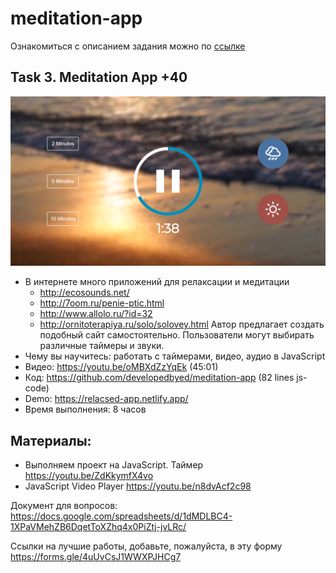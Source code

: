 # meditation-app

Ознакомиться с описанием задания можно по [ссылке](introduction.md) 

## Task 3. Meditation App +40

![screenshot](images/meditation-app.png)

- В интернете много приложений для релаксации и медитации
  - http://ecosounds.net/
  - http://7oom.ru/penie-ptic.html
  - http://www.allolo.ru/?id=32
  - http://ornitoterapiya.ru/solo/solovey.html
  Автор предлагает создать подобный сайт самостоятельно. Пользователи могут выбирать различные таймеры и звуки.
- Чему вы научитесь: работать с таймерами, видео, аудио в JavaScript
- Видео: https://youtu.be/oMBXdZzYqEk (45:01)
- Код: https://github.com/developedbyed/meditation-app (82 lines js-code)
- Demo: https://relacsed-app.netlify.app/ 
- Время выполнения: 8 часов

## Материалы: 

- Выполняем проект на JavaScript. Таймер https://youtu.be/ZdKkymfX4vo
- JavaScript Video Player https://youtu.be/n8dvAcf2c98

Документ для вопросов: https://docs.google.com/spreadsheets/d/1dMDLBC4-1XPaVMehZB6DqetToXZhq4x0PiZtj-jvLRc/

Ссылки на лучшие работы, добавьте, пожалуйста, в эту форму https://forms.gle/4uUvCsJ1WWXPJHCg7